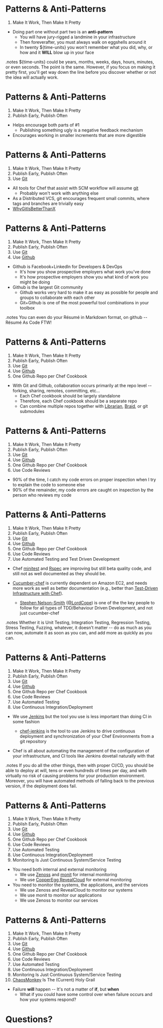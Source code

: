 # Patterns & Anti-Patterns

1. Make It Work, Then Make It Pretty

* Doing part one without part two is an __anti-pattern__
    + You will have jury-rigged a landmine in your infrastructure
    + Then foreverafter, you must always walk on eggshells around it
    + In twenty ${time-units} you won't remember what you did, why, or how and it __WILL__ blow up in your face

.notes ${time-units} could be years, months, weeks, days, hours, minutes,
or even seconds.  The point is the same.  However, if you focus on making
it pretty first, you'll get way down the line before you discover whether
or not the idea will actually work.

# Patterns & Anti-Patterns

1. Make It Work, Then Make It Pretty
1. Publish Early, Publish Often

* Helps encourage both parts of #1
    + Publishing something ugly is a negative feedback mechanism
* Encourages working in smaller increments that are more digestible

# Patterns & Anti-Patterns

1. Make It Work, Then Make It Pretty
1. Publish Early, Publish Often
1. Use [Git](http://git-scm.com/)

* All tools for Chef that assist with SCM workflow will assume [git](http://git-scm.com/)
    + Probably won't work with anything else
* As a Distributed VCS, git encourages frequent small commits, where tags and branches are trivially easy
* [WhyGitIsBetterThanX](http://whygitisbetterthanx.com/)

# Patterns & Anti-Patterns

1. Make It Work, Then Make It Pretty
1. Publish Early, Publish Often
1. Use [Git](http://git-scm.com/)
1. Use [Github](https://github.com/)

* Github is Facebook+LinkedIn for Developers & DevOps
    + It's how you show prospective employers what work you've done
    + It's how prospective employers show you what kind of work you might be doing
* Github is the largest Git community
    + Github works very hard to make it as easy as possible for people and groups to collaborate with each other
    + Git+Github is one of the most powerful tool combinations in your toolbox

.notes You can even do your Résumé in Markdown format, on github -- Résumé As Code FTW!

# Patterns & Anti-Patterns

1. Make It Work, Then Make It Pretty
1. Publish Early, Publish Often
1. Use [Git](http://git-scm.com/)
1. Use [Github](https://github.com/)
1. One Github Repo per Chef Cookbook

* With Git and Github, collaboration occurs primarily at the repo level -- forking, sharing, remotes, committing, etc...
    + Each Chef cookbook should be largely standalone
    + Therefore, each Chef cookbook should be a separate repo
    + Can combine multiple repos together with [Librarian](https://github.com/applicationsonline/librarian), [Braid](https://github.com/evilchelu/braid/wiki), or git submodules

# Patterns & Anti-Patterns

1. Make It Work, Then Make It Pretty
1. Publish Early, Publish Often
1. Use [Git](http://git-scm.com/)
1. Use [Github](https://github.com/)
1. One Github Repo per Chef Cookbook
1. Use Code Reviews

* 90% of the time, I catch my code errors on proper inspection when I try to explain the code to someone else
* 90% of the remainder, my code errors are caught on inspection by the person who reviews my code

# Patterns & Anti-Patterns

1. Make It Work, Then Make It Pretty
1. Publish Early, Publish Often
1. Use [Git](http://git-scm.com/)
1. Use [Github](https://github.com/)
1. One Github Repo per Chef Cookbook
1. Use Code Reviews
1. Use Automated Testing and Test Driven Development

* Chef [minitest](https://github.com/seattlerb/minitest) and
[Rspec](https://github.com/acrmp/chefspec) are improving but still
beta quality code, and still not as well documented as they should
be.

* [Cucumber-chef](https://github.com/Atalanta/cucumber-chef) is
currently dependent on Amazon EC2, and needs more work as well as
better documentation (e.g., better than [Test-Driven Infrastructure
with Chef](http://shop.oreilly.com/product/0636920020042.do)).

    * [Stephen Nelson-Smith](http://www.atalanta-systems.com/people.html)
      ([@LordCope](https://twitter.com/#!/LordCope)) is one of the
      the key people to follow for all types of TDD/Behaviour Driven
      Development, and not just cucumber-chef

.notes Whether it is Unit Testing, Integration Testing, Regression
Testing, Stress Testing, Fuzzing, whatever, it doesn't matter -- do as
much as you can now, automate it as soon as you can, and add more as
quickly as you can.

# Patterns & Anti-Patterns

1. Make It Work, Then Make It Pretty
1. Publish Early, Publish Often
1. Use [Git](http://git-scm.com/)
1. Use [Github](https://github.com/)
1. One Github Repo per Chef Cookbook
1. Use Code Reviews
1. Use Automated Testing
1. Use Continuous Integration/Deployment

* We use [Jenkins](http://jenkins-ci.org/) but the tool you use is less
important than doing CI in some fashion

    + [chef-jenkins](https://github.com/adamhjk/chef-jenkins) is
    the tool to use Jenkins to drive continuous deployment and
    synchronization of your Chef Environments from a git repository

* Chef is all about automating the management of the configuration of your
infrastructure, and CI tools like Jenkins dovetail naturally with that

.notes If you do all the other things, then with proper CI/CD, you should
be able to deploy at will, tens or even hundreds of times per day,
and with virtually no risk of causing problems for your production
environment.  Moreover, you will have automated methods of falling
back to the previous version, if the deployment does fail.

# Patterns & Anti-Patterns

1. Make It Work, Then Make It Pretty
1. Publish Early, Publish Often
1. Use [Git](http://git-scm.com/)
1. Use [Github](https://github.com/)
1. One Github Repo per Chef Cookbook
1. Use Code Reviews
1. Use Automated Testing
1. Use Continuous Integration/Deployment
1. Monitoring Is Just Continuous System/Service Testing

* You need both internal and external monitoring
    + We use [Zenoss](http://community.zenoss.org/) and
      [monit](http://mmonit.com/monit/) for internal monitoring
    + We use [CopperEgg RevealCloud](http://www.copperegg.com/product/revealcloud)
      for external monitoring
* You need to monitor the systems, the applications, and the services
    + We use Zenoss and RevealCloud to monitor our systems
    + We use monit to monitor our applications
    + We use Zenoss to monitor our services

# Patterns & Anti-Patterns

1. Make It Work, Then Make It Pretty
1. Publish Early, Publish Often
1. Use [Git](http://git-scm.com/)
1. Use [Github](https://github.com/)
1. One Github Repo per Chef Cookbook
1. Use Code Reviews
1. Use Automated Testing
1. Use Continuous Integration/Deployment
1. Monitoring Is Just Continuous System/Service Testing
1. [ChaosMonkey](http://www.readwriteweb.com/cloud/2010/12/chaos-monkey-how-netflix-uses.php) Is The (Current) Holy Grail

* Failure __will__ happen -- It's not a matter of __if__, but __when__
    + What if you could have some control over when failure occurs and how
your systems respond?

# Questions?
